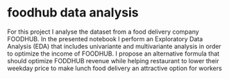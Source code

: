 # foodhub data analysis

For this project I analyse the dataset from a food delivery company FOODHUB.
In the presented notebook I perform an Exploratory Data Analysis (EDA) that includes univariante and multivariante analysis in order to optimize the income of FOODHUB.
I propose an alternative formula that should optimize FODDHUB revenue while helping restaurant to lower their weekday price to make lunch food delivery an attractive option for workers
